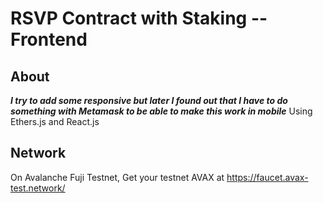 # RSVP Contract with Staking --Frontend

## About
***I try to add some responsive but later I found out that I have to do something with Metamask to be able to make this work in mobile***
Using Ethers.js and React.js

## Network
On Avalanche Fuji Testnet, Get your testnet AVAX at https://faucet.avax-test.network/
